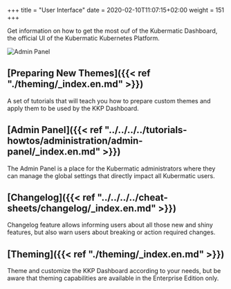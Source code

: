 +++
title = "User Interface"
date = 2020-02-10T11:07:15+02:00
weight = 151
+++

Get information on how to get the most ouf of the Kubermatic Dashboard, the official UI of the Kubermatic Kubernetes Platform.

![Admin Panel](/img/kubermatic/master/ui/dashboard.png?height=400px&classes=shadow,border "Kubermatic Dashboard")

## [Preparing New Themes]({{< ref "./theming/_index.en.md" >}})
A set of tutorials that will teach you how to prepare custom themes and apply them to be used by the KKP Dashboard.

## [Admin Panel]({{< ref "../../../../tutorials-howtos/administration/admin-panel/_index.en.md" >}})
The Admin Panel is a place for the Kubermatic administrators where they can manage the global settings that directly
impact all Kubermatic users.

## [Changelog]({{< ref "../../../../cheat-sheets/changelog/_index.en.md" >}})
Changelog feature allows informing users about all those new and shiny features, but also warn users about breaking
or action required changes.

## [Theming]({{< ref "./theming/_index.en.md" >}})
Theme and customize the KKP Dashboard according to your needs, but be aware that theming capabilities are available in
the Enterprise Edition only.
